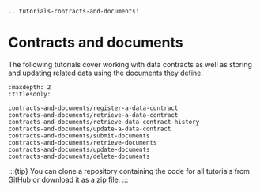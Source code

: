```{eval-rst}
.. tutorials-contracts-and-documents:
```

# Contracts and documents

The following tutorials cover working with data contracts as well as storing and updating related data using the documents they define.

```{toctree}
:maxdepth: 2
:titlesonly:

contracts-and-documents/register-a-data-contract
contracts-and-documents/retrieve-a-data-contract
contracts-and-documents/retrieve-data-contract-history
contracts-and-documents/update-a-data-contract
contracts-and-documents/submit-documents
contracts-and-documents/retrieve-documents
contracts-and-documents/update-documents
contracts-and-documents/delete-documents
```

:::{tip}
You can clone a repository containing the code for all tutorials from <a href="https://github.com/dashpay/platform-readme-tutorials#readme" target="_blank">GitHub</a> or download it as a [zip file](https://github.com/dashpay/platform-readme-tutorials/archive/refs/heads/main.zip).
:::
